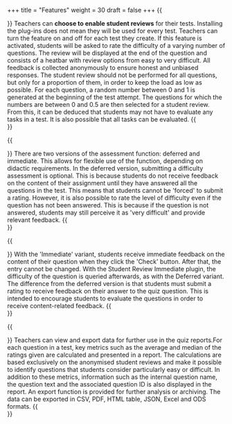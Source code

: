 +++
title = "Features"
weight = 30
draft = false
+++
{{<section title="General">}}
Teachers can **choose to enable student reviews** for their tests. Installing the plug-ins does not mean they will be used for every test. Teachers can turn the feature on and off for each test they create. If this feature is activated, students will be asked to rate the difficulty of a varying number of questions. The review will be displayed at the end of the question and consists of a heatbar with review options from easy to very difficult. All feedback is collected anonymously to ensure honest and unbiased responses. The student review should not be performed for all questions, but only for a proportion of them, in order to keep the load as low as possible. For each question, a random number between 0 and 1 is generated at the beginning of the test attempt. The questions for which the numbers are between 0 and 0.5 are then selected for a student review. From this, it can be deduced that students may not have to evaluate any tasks in a test. It is also possible that all tasks can be evaluated.
{{</section>}}

{{<section title="Student Review Deferred">}}
There are two versions of the assessment function: deferred and immediate. This allows for flexible use of the function, depending on didactic requirements. In the deferred version, submitting a difficulty assessment is optional. This is because students do not receive feedback on the content of their assignment until they have answered all the questions in the test. This means that students cannot be 'forced' to submit a rating. However, it is also possible to rate the level of difficulty even if the question has not been answered. This is because if the question is not answered, students may still perceive it as 'very difficult' and provide relevant feedback.
{{</section>}}

{{<section title="Student Review Immediate">}}
With the 'Immediate' variant, students receive immediate feedback on the content of their question when they click the 'Check' button. After that, the entry cannot be changed. With the Student Review Immediate plugin, the difficulty of the question is queried afterwards, as with the Deferred variant. The difference from the deferred version is that students must submit a rating to receive feedback on their answer to the quiz question. This is intended to encourage students to evaluate the questions in order to receive content-related feedback.
{{</section>}}

{{<section title="Student Report">}}
Teachers can view and export data for further use in the quiz reports.For each question in a test, key metrics such as the average and median of the ratings given are calculated and presented in a report. The calculations are based exclusively on the anonymised student reviews and make it possible to identify questions that students consider particularly easy or difficult. In addition to these metrics, information such as the internal question name, the question text and the associated question ID is also displayed in the report. An export function is provided for further analysis or archiving. The data can be exported in CSV, PDF, HTML table, JSON, Excel and ODS formats.
{{</section>}}